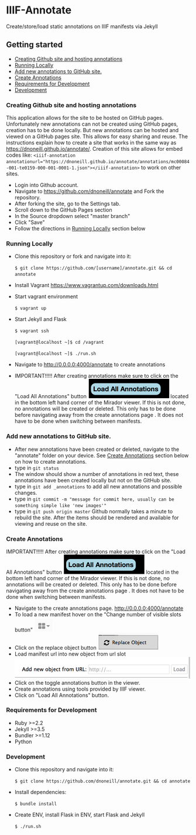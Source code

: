 # IIIF-Annotate

Create/store/load static annotations on IIIF manifests via Jekyll

## Getting started
<!-- TOC depthFrom:3 depthTo:6 withLinks:1 updateOnSave:1 orderedList:0 -->

- [Creating Github site and hosting annotations](#creating-github-site-and-hosting-annotations)
- [Running Locally](#running-locally)
- [Add new annotations to GitHub site.](#add-new-annotations-to-github-site)
- [Create Annotations](#create-annotations)
- [Requirements for Development](#requirements-for-development)
- [Development](#development)

<!-- /TOC -->
### Creating Github site and hosting annotations
This application allows for the site to be hosted on GitHub pages. Unfortunately new annotations can not be created using GitHub pages, creation has to be done locally. But new annotations can be hosted and viewed on a GitHub pages site. This allows for easy sharing and reuse. The instructions explain how to create a site that works in the same way as https://dnoneill.github.io/annotate/. Creation of this site allows for embed codes like: `<iiif-annotation annotationurl="https://dnoneill.github.io/annotate/annotations/mc00084-001-te0159-000-001-0001-1.json"></iiif-annotation>` to work on other sites.

- Login into Github account.
- Navigate to https://github.com/dnoneill/annotate and Fork the repository.
- After forking the site, go to the Settings tab.
- Scroll down to the GitHub Pages section
- In the Source dropdown select "master branch"
- Click "Save"
- Follow the directions in [Running Locally](#running-locally) section below

### Running Locally
- Clone this repository or fork and navigate into it:

  `$ git clone https://github.com/[username]/annotate.git && cd annotate`

- Install Vagrant https://www.vagrantup.com/downloads.html

- Start vagrant environment

  `$ vagrant up`
- Start Jekyll and Flask

  `$ vagrant ssh`

  `[vagrant@localhost ~]$ cd /vagrant`

  `[vagrant@localhost ~]$ ./run.sh`
- Navigate to http://0.0.0.0:4000/annotate to create annotations
- IMPORTANT!!!!! After creating annotations make sure to click on the "Load All Annotations" button ![load annotations button](images/load_annotations.png) located in the bottom left hand corner of the Mirador viewer. If this is not done, no annotations will be created or deleted. This only has to be done before navigating away from the create annotations page . It does not have to be done when switching between manifests.

### Add new annotations to GitHub site.
- After new annotations have been created or deleted, navigate to the "annotate" folder on your device. See [Create Annotations](#create-annotations) section below on how to create annotations.
- type in `git status`
- The window should show a number of annotations in red text, these annotations have been created locally but not on the GitHub site.
- type in `git add _annotations` to add all new annotations and possible changes.
- type in `git commit -m "message for commit here, usually can be something simple like 'new images'"`
- type in `git push origin master`
Github normally takes a minute to rebuild the site. After the items should be rendered and available for viewing and reuse on the site.

### Create Annotations
IMPORTANT!!!!! After creating annotations make sure to click on the "Load All Annotations" button ![load annotations button](images/load_annotations.png) located in the bottom left hand corner of the Mirador viewer. If this is not done, no annotations will be created or deleted. This only has to be done before navigating away from the create annotations page . It does not have to be done when switching between manifests.
- Navigate to the create annotations page. http://0.0.0.0:4000/annotate
- To load a new manifest hover on the "Change number of visible slots button" ![visible slots button](images/slots_button.png)
- Click on the replace object button ![replace objects](images/replace_object.png)
- Load manifest url into new object from url slot ![new manifest](images/new_manifest.png)
- Click on the toggle annotations button in the viewer.
- Create annotations using tools provided by IIIF viewer.
- Click on "Load All Annotations" button.

### Requirements for Development
- Ruby >=2.2
- Jekyll >=3.5
- Bundler >=1.12
- Python

### Development
- Clone this repository and navigate into it:

  `$ git clone https://github.com/dnoneill/annotate.git && cd annotate`
- Install dependencies:

  `$ bundle install`
- Create ENV, install Flask in ENV, start Flask and Jekyll

  `$ ./run.sh`
